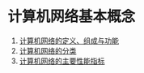 # 计算机网络基本概念

1. [计算机网络的定义、组成与功能](计算机网络基本概念/计算机网络的定义、组成与功能.md)
2. [计算机网络的分类](计算机网络基本概念/计算机网络的分类.md)
3. [计算机网络的主要性能指标](计算机网络基本概念/计算机网络的主要性能指标.md)
